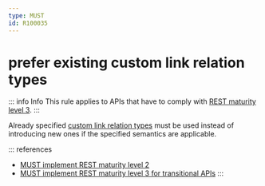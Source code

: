 ```yaml
---
type: MUST
id: R100035
---
```


# prefer existing custom link relation types

::: info Info
This rule applies to APIs that have to comply with [REST maturity level 3](@guidelines/R000033).
:::

Already specified [custom link relation types](@guidelines/R100037) must be used instead of introducing new ones if the specified semantics are applicable.

::: references

- [MUST implement REST maturity level 2](@guidelines/R000032)
- [MUST implement REST maturity level 3 for transitional APIs](@guidelines/R000033)
  :::
